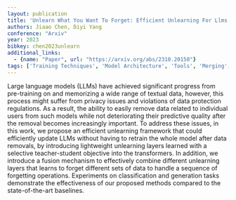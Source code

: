```yaml
---
layout: publication
title: 'Unlearn What You Want To Forget: Efficient Unlearning For Llms'
authors: Jiaao Chen, Diyi Yang
conference: "Arxiv"
year: 2023
bibkey: chen2023unlearn
additional_links:
  - {name: "Paper", url: "https://arxiv.org/abs/2310.20150"}
tags: ['Training Techniques', 'Model Architecture', 'Tools', 'Merging', 'Pretraining Methods', 'Transformer', 'Pre-Training']
---
```

Large language models (LLMs) have achieved significant progress from
pre-training on and memorizing a wide range of textual data, however, this
process might suffer from privacy issues and violations of data protection
regulations. As a result, the ability to easily remove data related to
individual users from such models while not deteriorating their predictive
quality after the removal becomes increasingly important. To address these
issues, in this work, we propose an efficient unlearning framework that could
efficiently update LLMs without having to retrain the whole model after data
removals, by introducing lightweight unlearning layers learned with a selective
teacher-student objective into the transformers. In addition, we introduce a
fusion mechanism to effectively combine different unlearning layers that learns
to forget different sets of data to handle a sequence of forgetting operations.
Experiments on classification and generation tasks demonstrate the
effectiveness of our proposed methods compared to the state-of-the-art
baselines.
